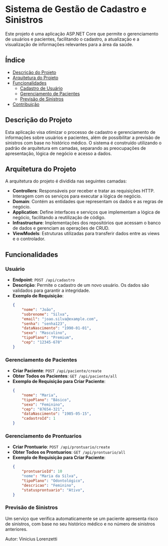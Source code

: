 # Sistema de Gestão de Cadastro e Sinistros

Este projeto é uma aplicação ASP.NET Core que permite o gerenciamento de usuários e pacientes, facilitando o cadastro, a atualização e a visualização de informações relevantes para a área da saúde.

## Índice

- [Descrição do Projeto](#descrição-do-projeto)
- [Arquitetura do Projeto](#arquitetura-do-projeto)
- [Funcionalidades](#funcionalidades)
  - [Cadastro de Usuário](#cadastro-de-usuário)
  - [Gerenciamento de Pacientes](#gerenciamento-de-pacientes)
  - [Previsão de Sinistros](#previsão-de-sinistros)
- [Contribuição](#contribuição)

## Descrição do Projeto

Esta aplicação visa otimizar o processo de cadastro e gerenciamento de informações sobre usuários e pacientes, além de possibilitar a previsão de sinistros com base no histórico médico. O sistema é construído utilizando o padrão de arquitetura em camadas, separando as preocupações de apresentação, lógica de negócio e acesso a dados.

## Arquitetura do Projeto

A arquitetura do projeto é dividida nas seguintes camadas:

- **Controllers**: Responsáveis por receber e tratar as requisições HTTP. Interagem com os serviços para executar a lógica de negócio.
- **Domain**: Contém as entidades que representam os dados e as regras de negócio.
- **Application**: Define interfaces e serviços que implementam a lógica de negócio, facilitando a reutilização de código.
- **Infrastructure**: Implementações dos repositórios que acessam o banco de dados e gerenciam as operações de CRUD.
- **ViewModels**: Estruturas utilizadas para transferir dados entre as views e o controlador.

## Funcionalidades

### Usuário

- **Endpoint**: `POST /api/cadastro`
- **Descrição**: Permite o cadastro de um novo usuário. Os dados são validados para garantir a integridade.
- **Exemplo de Requisição**:
    ```json
    {
        "nome": "João",
        "sobrenome": "Silva",
        "email": "joao.silva@example.com",
        "senha": "senha123",
        "dataNascimento": "1990-01-01",
        "sexo": "Masculino",
        "tipoPlano": "Premium",
        "cep": "12345-678"
    }
    ```

### Gerenciamento de Pacientes

- **Criar Paciente**: `POST /api/paciente/create`
- **Obter Todos os Pacientes**: `GET /api/paciente/all`
- **Exemplo de Requisição para Criar Paciente**:
    ```json
    {
        "nome": "Maria",
        "tipoPlano": "Básico",
        "sexo": "Feminino",
        "cep": "87654-321",
        "dataNascimento": "1985-05-15",
        "cadastroId": 1
    }
    ```

### Gerenciamento de Prontuarios

- **Criar Prontuario**: `POST /api/prontuario/create`
- **Obter Todos os Prontuarios**: `GET /api/prontuario/all`
- **Exemplo de Requisição para Criar Paciente**:
    ```json
    {
        "prontuarioId": 10
        "nome": "Maria da Silva",
        "tipoPlano": "Odontológico",
        "descricao": "Feminino",
        "statusprontuario": "Ativo",
    }
    ```



### Previsão de Sinistros

Um serviço que verifica automaticamente se um paciente apresenta risco de sinistros, com base no seu histórico médico e no número de sinistros anteriores.


Autor: Vinicius Lorenzetti
